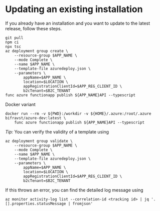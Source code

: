 # Updating an existing installation

If you already have an installation and you want to update to the latest
release, follow these steps.

    git pull
    npm ci
    npx tsc
    az deployment group create \
        --resource-group $APP_NAME \
        --mode Complete \
        --name $APP_NAME \
        --template-file azuredeploy.json \
        --parameters \
            appName=$APP_NAME \
            location=$LOCATION \
            appRegistrationClientId=$APP_REG_CLIENT_ID \
            b2cTenant=$B2C_TENANT
    func azure functionapp publish ${APP_NAME}API --typescript

Docker variant

    docker run --rm -v ${PWD}:/workdir -v ${HOME}/.azure:/root/.azure bifravst/azure-dev:latest \
        func azure functionapp publish ${APP_NAME}API --typescript

_Tip:_ You can verify the validity of a template using

    az deployment group validate \
        --resource-group $APP_NAME \
        --mode Complete \
        --name $APP_NAME \
        --template-file azuredeploy.json \
        --parameters \
            appName=$APP_NAME \
            location=$LOCATION \
            appRegistrationClientId=$APP_REG_CLIENT_ID \
            b2cTenant=$B2C_TENANT

If this throws an error, you can find the detailed log message using

    az monitor activity-log list --correlation-id <tracking id> | jq '.[].properties.statusMessage | fromjson'
